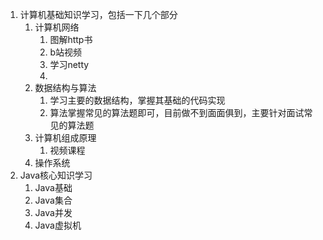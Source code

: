 1. 计算机基础知识学习，包括一下几个部分
   1. 计算机网络
      1. 图解http书
      2. b站视频
      3. 学习netty
      4. 
   2. 数据结构与算法
      1. 学习主要的数据结构，掌握其基础的代码实现
      2. 算法掌握常见的算法题即可，目前做不到面面俱到，主要针对面试常见的算法题
   3. 计算机组成原理
      1. 视频课程
   4. 操作系统
2. Java核心知识学习
   1. Java基础
   2. Java集合
   3. Java并发
   4. Java虚拟机